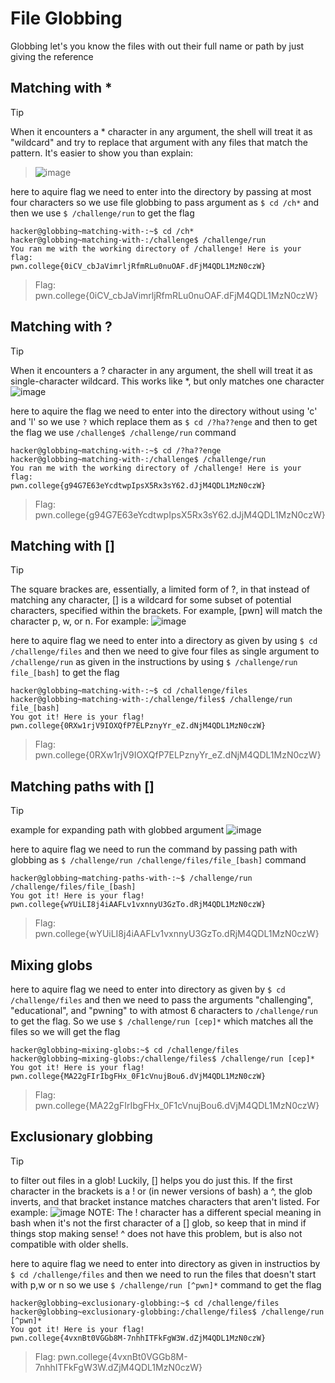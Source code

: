 # File Globbing
Globbing let's you know the files with out their full name or path by just giving the reference
## Matching with *
>[!TIP]
>When it encounters a * character in any argument, the shell will treat it as "wildcard" and try to replace that argument with any files that match the pattern. It's easier to show you than explain:

>![image](https://github.com/user-attachments/assets/fe915795-d929-487d-ac27-e2f5a9516cd3)

here to aquire flag we need to enter into the directory by passing at most four characters so we use file globbing to pass argument as `$ cd /ch*` and then we use `$ /challenge/run` to get the flag
```
hacker@globbing~matching-with-:~$ cd /ch*
hacker@globbing~matching-with-:/challenge$ /challenge/run
You ran me with the working directory of /challenge! Here is your flag:
pwn.college{0iCV_cbJaVimrljRfmRLu0nuOAF.dFjM4QDL1MzN0czW}
```
>Flag: pwn.college{0iCV_cbJaVimrljRfmRLu0nuOAF.dFjM4QDL1MzN0czW}

## Matching with ?
>[!TIP]
>When it encounters a ? character in any argument, the shell will treat it as single-character wildcard. This works like *, but only matches one character
>![image](https://github.com/user-attachments/assets/bbe5ab09-59c1-4631-b2db-8c59938ee3c1)

here to aquire the flag we need to enter into the directory without using 'c' and 'l'
so we use `?` which replace them as `$ cd /?ha??enge` and then to get the flag we use `/challenge$ /challenge/run` command 
```
hacker@globbing~matching-with-:~$ cd /?ha??enge
hacker@globbing~matching-with-:/challenge$ /challenge/run
You ran me with the working directory of /challenge! Here is your flag:
pwn.college{g94G7E63eYcdtwpIpsX5Rx3sY62.dJjM4QDL1MzN0czW}
```
>Flag: pwn.college{g94G7E63eYcdtwpIpsX5Rx3sY62.dJjM4QDL1MzN0czW}

## Matching with []
>[!TIP]
>The square brackes are, essentially, a limited form of ?, in that instead of matching any character, [] is a wildcard for some subset of potential characters, specified within the brackets. For example, [pwn] will match the character p, w, or n. For example:
>![image](https://github.com/user-attachments/assets/839eff16-f236-4ae2-8877-0e2da6902a27)

here to aquire flag we need to enter into a directory as given by using `$ cd /challenge/files`
and then we need to give four files as single argument to `/challenge/run` as given in the instructions by using `$ /challenge/run file_[bash]` to get the flag
```
hacker@globbing~matching-with-:~$ cd /challenge/files
hacker@globbing~matching-with-:/challenge/files$ /challenge/run file_[bash]
You got it! Here is your flag!
pwn.college{0RXw1rjV9IOXQfP7ELPznyYr_eZ.dNjM4QDL1MzN0czW}
```
>Flag: pwn.college{0RXw1rjV9IOXQfP7ELPznyYr_eZ.dNjM4QDL1MzN0czW}

## Matching paths with []
>[!TIP]
>example for expanding path with globbed argument
>![image](https://github.com/user-attachments/assets/26bbe87e-a15c-4419-95a6-97f147def61d)

here to aquire flag we need to run the command by passing path with globbing as `$ /challenge/run /challenge/files/file_[bash]`
command
```
hacker@globbing~matching-paths-with-:~$ /challenge/run /challenge/files/file_[bash]
You got it! Here is your flag!
pwn.college{wYUiLI8j4iAAFLv1vxnnyU3GzTo.dRjM4QDL1MzN0czW}
```
>Flag: pwn.college{wYUiLI8j4iAAFLv1vxnnyU3GzTo.dRjM4QDL1MzN0czW}

## Mixing globs
here to aquire flag we need to enter into directory as given by `$ cd /challenge/files` and then we need to pass the arguments "challenging", "educational", and "pwning" to with atmost 6 characters to `/challenge/run` to get the flag.
 So we use `$ /challenge/run [cep]*` which matches all the files so we will get the flag
 ```
hacker@globbing~mixing-globs:~$ cd /challenge/files
hacker@globbing~mixing-globs:/challenge/files$ /challenge/run [cep]*
You got it! Here is your flag!
pwn.college{MA22gFIrIbgFHx_0F1cVnujBou6.dVjM4QDL1MzN0czW}
```
>Flag: pwn.college{MA22gFIrIbgFHx_0F1cVnujBou6.dVjM4QDL1MzN0czW}

## Exclusionary globbing
>[!TIP]
>to filter out files in a glob! Luckily, [] helps you do just this. If the first character in the brackets is a ! or (in newer versions of bash) a ^, the glob inverts, and that bracket instance matches characters that aren't listed. For example:
>![image](https://github.com/user-attachments/assets/697e7f2c-b46a-447e-9804-b140ded0b788)
>NOTE: The ! character has a different special meaning in bash when it's not the first character of a [] glob, so keep that in mind if things stop making sense! ^ does not have this problem, but is also not compatible with older shells.

here to aquire flag we need to enter into directory as given in instructios by `$ cd /challenge/files` and then we need to run the files that doesn't start with p,w or n so we use `$ /challenge/run [^pwn]*` command to get the flag
```
hacker@globbing~exclusionary-globbing:~$ cd /challenge/files
hacker@globbing~exclusionary-globbing:/challenge/files$ /challenge/run [^pwn]*
You got it! Here is your flag!
pwn.college{4vxnBt0VGGb8M-7nhhITFkFgW3W.dZjM4QDL1MzN0czW}
```
>Flag: pwn.college{4vxnBt0VGGb8M-7nhhITFkFgW3W.dZjM4QDL1MzN0czW}
